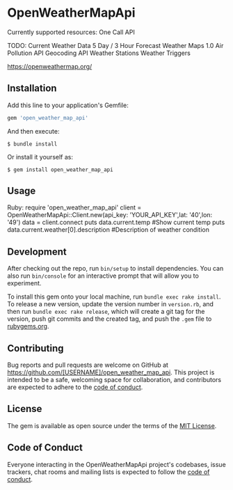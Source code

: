 # OpenWeatherMapApi
Currently supported resources:
One Call API

TODO:
Current Weather Data
5 Day / 3 Hour Forecast
Weather Maps 1.0
Air Pollution API
Geocoding API
Weather Stations
Weather Triggers

https://openweathermap.org/

## Installation

Add this line to your application's Gemfile:

```ruby
gem 'open_weather_map_api'
```

And then execute:

    $ bundle install

Or install it yourself as:

    $ gem install open_weather_map_api

## Usage
Ruby:
require 'open_weather_map_api'
client = OpenWeatherMapApi::Client.new(api_key: 'YOUR_API_KEY',lat: '40',lon: '49')
data = client.connect
puts data.current.temp #Show current temp
puts data.current.weather[0].description #Description of weather condition

## Development

After checking out the repo, run `bin/setup` to install dependencies. You can also run `bin/console` for an interactive prompt that will allow you to experiment.

To install this gem onto your local machine, run `bundle exec rake install`. To release a new version, update the version number in `version.rb`, and then run `bundle exec rake release`, which will create a git tag for the version, push git commits and the created tag, and push the `.gem` file to [rubygems.org](https://rubygems.org).

## Contributing

Bug reports and pull requests are welcome on GitHub at https://github.com/[USERNAME]/open_weather_map_api. This project is intended to be a safe, welcoming space for collaboration, and contributors are expected to adhere to the [code of conduct](https://github.com/[USERNAME]/open_weather_map_api/blob/master/CODE_OF_CONDUCT.md).

## License

The gem is available as open source under the terms of the [MIT License](https://opensource.org/licenses/MIT).

## Code of Conduct

Everyone interacting in the OpenWeatherMapApi project's codebases, issue trackers, chat rooms and mailing lists is expected to follow the [code of conduct](https://github.com/Gfalconia/open_weather_map_api/blob/master/CODE_OF_CONDUCT.md).
